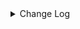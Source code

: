 <details><summary> Change Log </summary>

| Change | Commit | Version |
| --- | --- | --- |
|fix code style|https://github.com/apache/seatunnel/commit/d62342aa5| dev |
|[maven-release-plugin] prepare for next development iteration|https://github.com/apache/seatunnel/commit/dca66b78d| dev |
|[maven-release-plugin] prepare release 2.3.10|https://github.com/apache/seatunnel/commit/5c8a4c03d|2.3.10|
|[Feature][Restapi] Allow metrics information to be associated to logical plan nodes (#7786)|https://github.com/apache/seatunnel/commit/6b7c53d03|2.3.9|
|[Improve] Remove use `SeaTunnelSink::getConsumedType` method and mark it as deprecated (#5755)|https://github.com/apache/seatunnel/commit/8de740810|2.3.4|
|[Improve][build] Give the maven module a human readable name (#4114)|https://github.com/apache/seatunnel/commit/d7cd60105|2.3.1|
|[Improve][Project] Code format with spotless plugin. (#4101)|https://github.com/apache/seatunnel/commit/a2ab16656|2.3.1|
|[Hotfix][OptionRule] Fix option rule about all connectors (#3592)|https://github.com/apache/seatunnel/commit/226dc6a11|2.3.0|
|[Improve][Connector-V2][Sentry] Unified exception for sentry sink connector (#3513)|https://github.com/apache/seatunnel/commit/94b472b80|2.3.0|
|[Connector] [Dependency] Add Miss Dependency Cassandra And Change Kudu Plugin Name (#3432)|https://github.com/apache/seatunnel/commit/6ac6a0a0c|2.3.0|
|[Feature][Sentry Sink V2] Add Sentry Sink Option Rules (#3318)|https://github.com/apache/seatunnel/commit/850f48381|2.3.0|
|[Feature][Connector-V2] Add sentry sink connector #2244 (#2584)|https://github.com/apache/seatunnel/commit/9fd40390a|2.2.0-beta|

</details>
